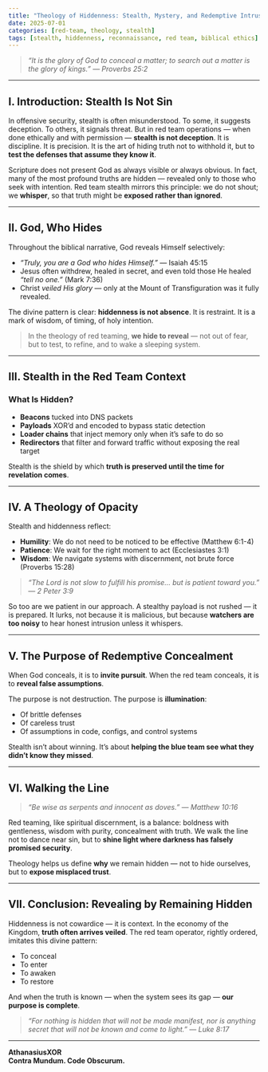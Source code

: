 ```yaml
---
title: "Theology of Hiddenness: Stealth, Mystery, and Redemptive Intrusion"
date: 2025-07-01
categories: [red-team, theology, stealth]
tags: [stealth, hiddenness, reconnaissance, red team, biblical ethics]
---
```


> *“It is the glory of God to conceal a matter; to search out a matter is the glory of kings.” — Proverbs 25:2*

---

## I. Introduction: Stealth Is Not Sin

In offensive security, stealth is often misunderstood. To some, it suggests deception. To others, it signals threat. But in red team operations — when done ethically and with permission — **stealth is not deception**. It is discipline. It is precision. It is the art of hiding truth not to withhold it, but to **test the defenses that assume they know it**.

Scripture does not present God as always visible or always obvious. In fact, many of the most profound truths are hidden — revealed only to those who seek with intention. Red team stealth mirrors this principle: we do not shout; we **whisper**, so that truth might be **exposed rather than ignored**.

---

## II. God, Who Hides

Throughout the biblical narrative, God reveals Himself selectively:

- *“Truly, you are a God who hides Himself.”* — Isaiah 45:15  
- Jesus often withdrew, healed in secret, and even told those He healed *“tell no one.”* (Mark 7:36)
- Christ *veiled His glory* — only at the Mount of Transfiguration was it fully revealed.

The divine pattern is clear: **hiddenness is not absence**. It is restraint. It is a mark of wisdom, of timing, of holy intention.

> In the theology of red teaming, **we hide to reveal** — not out of fear, but to test, to refine, and to wake a sleeping system.

---

## III. Stealth in the Red Team Context

### What Is Hidden?

- **Beacons** tucked into DNS packets  
- **Payloads** XOR’d and encoded to bypass static detection  
- **Loader chains** that inject memory only when it’s safe to do so  
- **Redirectors** that filter and forward traffic without exposing the real target

Stealth is the shield by which **truth is preserved until the time for revelation comes**.

---

## IV. A Theology of Opacity

Stealth and hiddenness reflect:

- **Humility**: We do not need to be noticed to be effective (Matthew 6:1-4)  
- **Patience**: We wait for the right moment to act (Ecclesiastes 3:1)  
- **Wisdom**: We navigate systems with discernment, not brute force (Proverbs 15:28)

> *“The Lord is not slow to fulfill his promise… but is patient toward you.” — 2 Peter 3:9*

So too are we patient in our approach. A stealthy payload is not rushed — it is prepared. It lurks, not because it is malicious, but because **watchers are too noisy** to hear honest intrusion unless it whispers.

---

## V. The Purpose of Redemptive Concealment

When God conceals, it is to **invite pursuit**. When the red team conceals, it is to **reveal false assumptions**.

The purpose is not destruction. The purpose is **illumination**:

- Of brittle defenses  
- Of careless trust  
- Of assumptions in code, configs, and control systems

Stealth isn’t about winning. It’s about **helping the blue team see what they didn’t know they missed**.

---

## VI. Walking the Line

> *“Be wise as serpents and innocent as doves.” — Matthew 10:16*

Red teaming, like spiritual discernment, is a balance: boldness with gentleness, wisdom with purity, concealment with truth. We walk the line not to dance near sin, but to **shine light where darkness has falsely promised security**.

Theology helps us define **why** we remain hidden — not to hide ourselves, but to **expose misplaced trust**.

---

## VII. Conclusion: Revealing by Remaining Hidden

Hiddenness is not cowardice — it is context. In the economy of the Kingdom, **truth often arrives veiled**. The red team operator, rightly ordered, imitates this divine pattern:

- To conceal  
- To enter  
- To awaken  
- To restore

And when the truth is known — when the system sees its gap — **our purpose is complete**.

> *“For nothing is hidden that will not be made manifest, nor is anything secret that will not be known and come to light.” — Luke 8:17*

---

**AthanasiusXOR**  
**Contra Mundum. Code Obscurum.**
